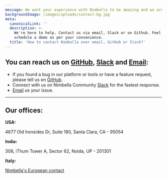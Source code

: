 ```yaml
---
message: We want your experience with Nimbella to be amazing and we are here to help.
backgroundImage: /images/uploads/contact-bg.jpg
meta:
  canonicalLink: ''
  description: >-
    We're here to help. Contact us via email, Slack or on Github. Feel free to
    schedule a demo as per your convenience. 
  title: 'How to contact Nimbella over email, GitHub or Slack?'
---
```

## You can reach us on [GitHub](https://github.com/nimbella), [Slack](https://nimbella-community.slack.com/join/shared_invite/enQtNjg1NzE1OTE3MDI4LWRmOTE0ODVmYzMzODMxNWQ5MDIyMTMxOWZlOTY4NGMxNWUwMmFkM2E2MjRjYWZlNDE1OTUyMjFhNDAyYjZhZDc#/) and [Email](mailto:support@nimbella.com):

* If you found a bug in our platform or tools or have a feature request, please tell us on [GitHub](https://github.com/nimbella).
* Connect with us on Nimbella Community [Slack](https://nimbella-community.slack.com/join/shared_invite/enQtNjg1NzE1OTE3MDI4LWRmOTE0ODVmYzMzODMxNWQ5MDIyMTMxOWZlOTY4NGMxNWUwMmFkM2E2MjRjYWZlNDE1OTUyMjFhNDAyYjZhZDc#/) for the fastest response.
* [Email](mailto:support@nimbella.com) us your issue. 

---


## Our offices:

**USA:** 

4677 Old Ironsides Dr, Suite 180,
Santa Clara, CA - 95054

**India:**

308, iThum Tower A, Sector 62,
Noida, UP - 201301

**Italy:**

[Nimbella's European contact](https://nimbella.com/employees/michele-sciabarra)
